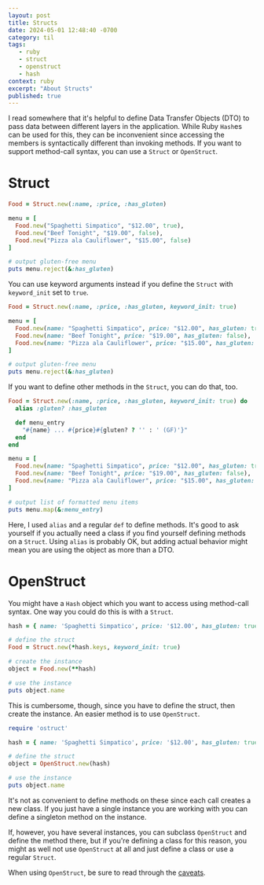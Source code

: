 ```yaml
---
layout: post
title: Structs
date: 2024-05-01 12:48:40 -0700
category: til
tags: 
   - ruby
   - struct
   - openstruct
   - hash
context: ruby
excerpt: "About Structs"
published: true
---
```


I read somewhere that it's helpful to define Data Transfer Objects (DTO) to pass
data between different layers in the application. While Ruby `Hash`es can be
used for this, they can be inconvenient since accessing the members is
syntactically different than invoking methods. If you want to support
method-call syntax, you can use a `Struct` or `OpenStruct`.

# Struct

```ruby
Food = Struct.new(:name, :price, :has_gluten)

menu = [
  Food.new("Spaghetti Simpatico", "$12.00", true),
  Food.new("Beef Tonight", "$19.00", false),
  Food.new("Pizza ala Cauliflower", "$15.00", false)
]

# output gluten-free menu
puts menu.reject(&:has_gluten)
```

You can use keyword arguments instead if you define the `Struct` with `keyword_init` set to `true`.

```ruby
Food = Struct.new(:name, :price, :has_gluten, keyword_init: true)

menu = [
  Food.new(name: "Spaghetti Simpatico", price: "$12.00", has_gluten: true),
  Food.new(name: "Beef Tonight", price: "$19.00", has_gluten: false),
  Food.new(name: "Pizza ala Cauliflower", price: "$15.00", has_gluten: false)
]

# output gluten-free menu
puts menu.reject(&:has_gluten)
```

If you want to define other methods in the `Struct`, you can do that, too.

```ruby
Food = Struct.new(:name, :price, :has_gluten, keyword_init: true) do
  alias :gluten? :has_gluten

  def menu_entry
    "#{name} ... #{price}#{gluten? ? '' : ' (GF)'}"
  end
end

menu = [
  Food.new(name: "Spaghetti Simpatico", price: "$12.00", has_gluten: true),
  Food.new(name: "Beef Tonight", price: "$19.00", has_gluten: false),
  Food.new(name: "Pizza ala Cauliflower", price: "$15.00", has_gluten: false)
]

# output list of formatted menu items
puts menu.map(&:menu_entry)
```

Here, I used `alias` and a regular `def` to define methods. It's good to ask
yourself if you actually need a class if you find yourself defining methods on a
`Struct`. Using `alias` is probably OK, but adding actual behavior might mean
you are using the object as more than a DTO.

# OpenStruct

You might have a `Hash` object which you want to access using method-call
syntax. One way you could do this is with a `Struct`.

```ruby
hash = { name: 'Spaghetti Simpatico', price: '$12.00', has_gluten: true }

# define the struct
Food = Struct.new(*hash.keys, keyword_init: true)

# create the instance
object = Food.new(**hash)

# use the instance
puts object.name
```

This is cumbersome, though, since you have to define the struct, then create the
instance. An easier method is to use `OpenStruct`.

```ruby
require 'ostruct'

hash = { name: 'Spaghetti Simpatico', price: '$12.00', has_gluten: true }

# define the struct
object = OpenStruct.new(hash)

# use the instance
puts object.name
```

It's not as convenient to define methods on these since each call creates a new
class. If you just have a single instance you are working with you can define a
singleton method on the instance.

If, however, you have several instances, you can subclass `OpenStruct` and
define the method there, but if you're defining a class for this reason, you
might as well not use `OpenStruct` at all and just define a class or use a
regular `Struct`.

When using `OpenStruct`, be sure to read through the
[caveats](https://rubydoc.info/stdlib/ostruct/OpenStruct).

